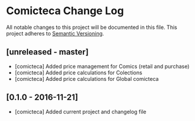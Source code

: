 # Comicteca Change Log
All notable changes to this project will be documented in this file.
This project adheres to [Semantic Versioning](http://semver.org/).

## [unreleased - master]
- [comicteca] Added price management for Comics (retail and purchase)
- [comicteca] Added price calculations for Colections
- [comicteca] Added price calculations for Global comicteca


## [0.1.0 - 2016-11-21]
- [comicteca] Added current project and changelog file
